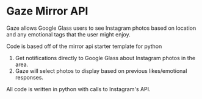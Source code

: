 Gaze Mirror API
========================

Gaze allows Google Glass users to see Instagram photos based on location and any emotional tags that the user might enjoy.

Code is based off of the mirror api starter template for python

1. Get notifications directly to Google Glass about Instagram photos in the area.
2. Gaze will select photos to display based on previous likes/emotional responses.

All code is written in python with calls to Instagram's API.
